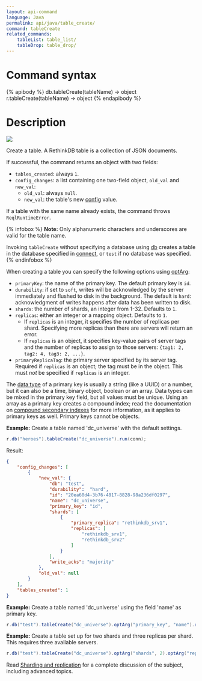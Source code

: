 ```yaml
---
layout: api-command
language: Java
permalink: api/java/table_create/
command: tableCreate
related_commands:
    tableList: table_list/
    tableDrop: table_drop/
---
```


# Command syntax #

{% apibody %}
db.tableCreate(tableName) &rarr; object
r.tableCreate(tableName) &rarr; object
{% endapibody %}

# Description #

<img src="/assets/images/docs/api_illustrations/table_create_javascript.png" class="api_command_illustration" />

Create a table. A RethinkDB table is a collection of JSON documents.

If successful, the command returns an object with two fields:

* `tables_created`: always `1`.
* `config_changes`: a list containing one two-field object, `old_val` and `new_val`:
    * `old_val`: always `null`.
    * `new_val`: the table's new [config](/api/java/config) value.

If a table with the same name already exists, the command throws `ReqlRuntimeError`.

{% infobox %}
__Note:__ Only alphanumeric characters and underscores are valid for the table name.

Invoking `tableCreate` without specifying a database using [db](/api/java/db/) creates a table in the database specified in [connect](/api/java/connect/), or `test` if no database was specified.
{% endinfobox %}

When creating a table you can specify the following options using [optArg](/api/java/optarg):

* `primaryKey`: the name of the primary key. The default primary key is `id`.
* `durability`: if set to `soft`, writes will be acknowledged by the server immediately and flushed to disk in the background. The default is `hard`: acknowledgment of writes happens after data has been written to disk.
* `shards`: the number of shards, an integer from 1-32. Defaults to `1`.
* `replicas`: either an integer or a mapping object. Defaults to `1`.
    * If `replicas` is an integer, it specifies the number of replicas per shard. Specifying more replicas than there are servers will return an error.
    * If `replicas` is an object, it specifies key-value pairs of server tags and the number of replicas to assign to those servers: `{tag1: 2, tag2: 4, tag3: 2, ...}`.
* `primaryReplicaTag`: the primary server specified by its server tag. Required if `replicas` is an object; the tag must be in the object. This must *not* be specified if `replicas` is an integer.

The [data type](/docs/data-types/) of a primary key is usually a string (like a UUID) or a number, but it can also be a time, binary object, boolean or an array. Data types can be mixed in the primary key field, but all values must be unique. Using an array as a primary key creates a compound index; read the documentation on [compound secondary indexes][ci] for more information, as it applies to primary keys as well. Primary keys cannot be objects.

[ci]: /docs/secondary-indexes/javascript/#compound-indexes

__Example:__ Create a table named 'dc_universe' with the default settings.

```java
r.db("heroes").tableCreate("dc_universe").run(conn);
```

Result:

```json
{
    "config_changes": [
        {
            "new_val": {
                "db": "test",
                "durability":  "hard",
                "id": "20ea60d4-3b76-4817-8828-98a236df0297",
                "name": "dc_universe",
                "primary_key": "id",
                "shards": [
                    {
                        "primary_replica": "rethinkdb_srv1",
                        "replicas": [
                            "rethinkdb_srv1",
                            "rethinkdb_srv2"
                        ]
                    }
                ],
                "write_acks": "majority"
            },
            "old_val": null
        }
    ],
    "tables_created": 1
}
```

__Example:__ Create a table named 'dc_universe' using the field 'name' as primary key.

```java
r.db("test").tableCreate("dc_universe").optArg("primary_key", "name").run(conn);
```

__Example:__ Create a table set up for two shards and three replicas per shard. This requires three available servers.

```java
r.db("test").tableCreate("dc_universe").optArg("shards", 2).optArg("replicas", 3).run(conn);
```

Read [Sharding and replication](/docs/sharding-and-replication/) for a complete discussion of the subject, including advanced topics.
